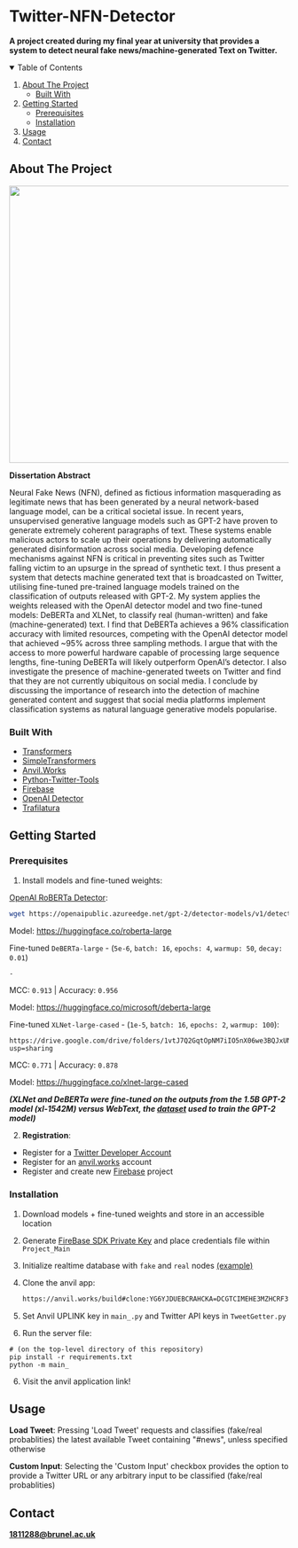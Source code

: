 # Twitter-NFN-Detector

**A project created during my final year at university that provides a system to detect neural fake news/machine-generated Text on Twitter.**

<!-- TABLE OF CONTENTS -->
<details open="open">
  <summary>Table of Contents</summary>
  <ol>
    <li>
      <a href="#about-the-project">About The Project</a>
      <ul>
        <li><a href="#built-with">Built With</a></li>
      </ul>
    </li>
    <li>
      <a href="#getting-started">Getting Started</a>
      <ul>
        <li><a href="#prerequisites">Prerequisites</a></li>
        <li><a href="#installation">Installation</a></li>
      </ul>
    </li>
    <li><a href="#usage">Usage</a></li>
    <li><a href="#contact">Contact</a></li>
  </ol>
</details>



<!-- ABOUT THE PROJECT -->
## About The Project
<p align="center">
  <img width="580" height="500" src="https://i.gyazo.com/ec12d55f1cf276a85c3286ca521e92fc.png">
</p>

**Dissertation Abstract**

Neural Fake News (NFN), defined as fictious information masquerading as legitimate news that has been generated by a neural network-based language model, can be a critical societal issue. In recent years, unsupervised generative language models such as GPT-2 have proven to generate extremely coherent paragraphs of text. These systems enable malicious actors to scale up their operations by delivering automatically generated disinformation across social media. Developing defence mechanisms against NFN is critical in preventing sites such as Twitter falling victim to an upsurge in the spread of synthetic text. I thus present a system that detects machine generated text that is broadcasted on Twitter, utilising fine-tuned pre-trained language models trained on the classification of outputs released with GPT-2. My system applies the weights released with the OpenAI detector model and two fine-tuned models: DeBERTa and XLNet, to classify real (human-written) and fake (machine-generated) text. I find that DeBERTa achieves a 96% classification accuracy with limited resources, competing with the OpenAI detector model that achieved ~95% across three sampling methods. I argue that with the access to more powerful hardware capable of processing large sequence lengths, fine-tuning DeBERTa will likely outperform OpenAI’s detector. I also investigate the presence of machine-generated tweets on Twitter and find that they are not currently ubiquitous on social media. I conclude by discussing the importance of research into the detection of machine generated content and suggest that social media platforms implement classification systems as natural language generative models popularise. 

### Built With

* [Transformers](https://github.com/huggingface/transformers)
* [SimpleTransformers](https://github.com/ThilinaRajapakse/simpletransformers)
* [Anvil.Works](https://anvil.works/)
* [Python-Twitter-Tools](https://github.com/python-twitter-tools/twitter)
* [Firebase](https://firebase.google.com/)
* [OpenAI Detector](https://github.com/openai/gpt-2-output-dataset/tree/master/detector)
* [Trafilatura](https://github.com/adbar/trafilatura)

<!-- GETTING STARTED -->
## Getting Started


### Prerequisites

1) Install models and fine-tuned weights:

[OpenAI RoBERTa Detector](https://github.com/openai/gpt-2-output-dataset/tree/master/detector): 
   ```sh
   wget https://openaipublic.azureedge.net/gpt-2/detector-models/v1/detector-base.pt
   ```
Model: https://huggingface.co/roberta-large

Fine-tuned `DeBERTa-large` - (`5e-6`, `batch: 16`, `epochs: 4`, `warmup: 50`, `decay: 0.01`)
   ```sh
   -
   ```
MCC: `0.913` | Accuracy: `0.956`

Model: https://huggingface.co/microsoft/deberta-large

Fine-tuned `XLNet-large-cased` - (`1e-5`, `batch: 16`, `epochs: 2`, `warmup: 100`):
   ```
   https://drive.google.com/drive/folders/1vtJ7Q2GqtOpNM7iIO5nX06we3BQJxUNr?usp=sharing
   ```
MCC: `0.771` | Accuracy: `0.878`

Model: https://huggingface.co/xlnet-large-cased


**_(XLNet and DeBERTa were fine-tuned on the outputs from the 1.5B GPT-2 model (xl-1542M) versus WebText, the [dataset](https://github.com/openai/gpt-2-output-dataset) used to train the GPT-2 model)_**

2) **Registration**:

* Register for a [Twitter Developer Account](https://developer.twitter.com/en/apply-for-access)
* Register for an [anvil.works](https://anvil.works/) account
* Register and create new [Firebase](https://firebase.google.com/) project

### Installation

1) Download models + fine-tuned weights and store in an accessible location 
2) Generate [FireBase SDK Private Key](https://console.firebase.google.com/u/0/project/PROJECT_NAME/settings/serviceaccounts/adminsdk) 
and place credentials file within `Project_Main`
2) Initialize realtime database with `fake` and `real` nodes [(example)](https://i.gyazo.com/5fc0f5819e8f25282ab79661d4088dd5.png)
3) Clone the anvil app:

   ```sh
   https://anvil.works/build#clone:YG6YJDUEBCRAHCKA=DCGTCIMEHE3MZHCRF3G35O4H
   ```
4) Set Anvil UPLINK key in `main_.py` and Twitter API keys in `TweetGetter.py`
5) Run the server file:
```
# (on the top-level directory of this repository)
pip install -r requirements.txt
python -m main_
```
6) Visit the anvil application link!

<!-- USAGE EXAMPLES -->
## Usage

**Load Tweet**: Pressing 'Load Tweet' requests and classifies (fake/real probablities) the latest available Tweet containing "#news", unless specified otherwise

**Custom Input**: Selecting the 'Custom Input' checkbox provides the option to provide a Twitter URL or any arbitrary input to be classified (fake/real probablities)

<!-- CONTACT -->
## Contact

**1811288@brunel.ac.uk**

<!-- MARKDOWN LINKS AND IMAGES -->
[detector-screenshot]: "https://i.gyazo.com/ec12d55f1cf276a85c3286ca521e92fc.png"
